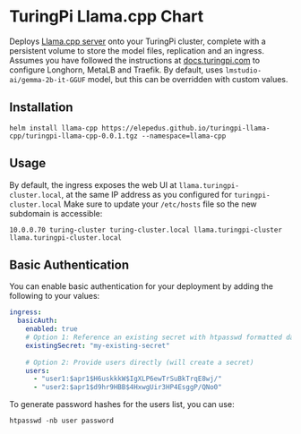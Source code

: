 # TuringPi Llama.cpp Chart

Deploys [Llama.cpp server](https://github.com/ggerganov/llama.cpp/tree/master/examples/server) onto your TuringPi
cluster, complete with a persistent volume to store the model files, replication and an ingress. Assumes you have
followed the instructions at [docs.turingpi.com](https://docs.turingpi.com/docs/how-to-plan-kubernetes-installation) to
configure Longhorn, MetaLB and Traefik. By default, uses `lmstudio-ai/gemma-2b-it-GGUF` model, but this can be
overridden with custom values.

## Installation

```shell
helm install llama-cpp https://elepedus.github.io/turingpi-llama-cpp/turingpi-llama-cpp-0.0.1.tgz --namespace=llama-cpp
```

## Usage

By default, the ingress exposes the web UI at `llama.turingpi-cluster.local`, at the same IP address as you configured
for `turingpi-cluster.local` Make sure to update your `/etc/hosts` file so the new subdomain is accessible:

```
10.0.0.70 turing-cluster turing-cluster.local llama.turingpi-cluster llama.turingpi-cluster.local
```

## Basic Authentication

You can enable basic authentication for your deployment by adding the following to your values:

```yaml
ingress:
  basicAuth:
    enabled: true
    # Option 1: Reference an existing secret with htpasswd formatted data
    existingSecret: "my-existing-secret"
    
    # Option 2: Provide users directly (will create a secret)
    users:
      - "user1:$apr1$H6uskkkW$IgXLP6ewTrSuBkTrqE8wj/"
      - "user2:$apr1$d9hr9HBB$4HxwgUir3HP4EsggP/QNo0"
```

To generate password hashes for the users list, you can use:

```shell
htpasswd -nb user password
```

